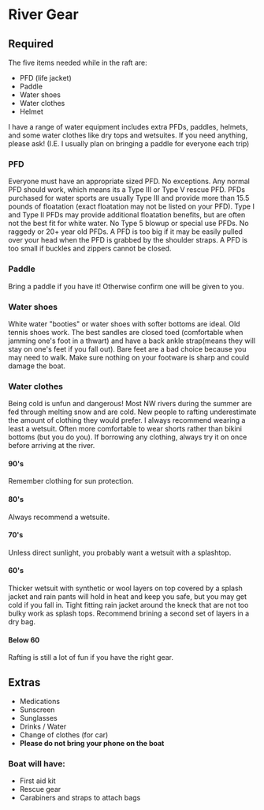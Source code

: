 
# River Gear

## Required
The five items needed while in the raft are:
- PFD (life jacket)
- Paddle
- Water shoes
- Water clothes
- Helmet

I have a range of water equipment includes extra PFDs, paddles, helmets, and some water clothes like dry tops and wetsuites.  If you need anything, please ask! (I.E. I usually plan on bringing a paddle for everyone each trip)

### PFD
Everyone must have an appropriate sized PFD.  No exceptions.  Any normal PFD should work, which means its a Type III or Type V rescue PFD.  PFDs purchased for water sports are usually Type III and provide more than 15.5 pounds of floatation (exact floatation may not be listed on your PFD).  Type I and Type II PFDs may provide additional floatation benefits, but are often not the best fit for white water.  No Type 5 blowup or special use PFDs.  No raggedy or 20+ year old PFDs.  A PFD is too big if it may be easily pulled over your head when the PFD is grabbed by the shoulder straps.  A PFD is too small if buckles and zippers cannot be closed. 

### Paddle
Bring a paddle if you have it! Otherwise confirm one will be given to you.

### Water shoes
White water "booties" or water shoes with softer bottoms are ideal.  Old tennis shoes work. The best sandles are closed toed (comfortable when jamming one's foot in a thwart) and have a back ankle strap(means they will stay on one's feet if you fall out).  Bare feet are a bad choice because you may need to walk.  Make sure nothing on your footware is sharp and could damage the boat.

### Water clothes
Being cold is unfun and dangerous! Most NW rivers during the summer are fed through melting snow and are cold.  New people to rafting underestimate the amount of clothing they would prefer.  I always recommend wearing a least a wetsuit.  Often more comfortable to wear shorts rather than bikini bottoms (but you do you).  If borrowing any clothing, always try it on once before arriving at the river. 

#### 90's
Remember clothing for sun protection.

#### 80's
Always recommend a wetsuite.

#### 70's
Unless direct sunlight, you probably want a wetsuit with a splashtop.

#### 60's
Thicker wetsuit with synthetic or wool layers on top covered by a splash jacket and rain pants will hold in heat and keep you safe, but you may get cold if you fall in.  Tight fitting rain jacket around the kneck that are not too bulky work as splash tops. Recommend brining a second set of layers in a dry bag.

#### Below 60
Rafting is still a lot of fun if you have the right gear.

## Extras
- Medications
- Sunscreen
- Sunglasses
- Drinks / Water
- Change of clothes (for car)
- **Please do not bring your phone on the boat**

### Boat will have:
- First aid kit
- Rescue gear
- Carabiners and straps to attach bags


